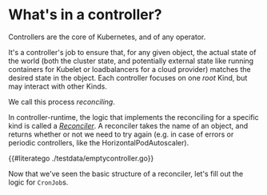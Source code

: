 # What's in a controller?

Controllers are the core of Kubernetes, and of any operator.  

It's a controller's job to ensure that, for any given object, the actual
state of the world (both the cluster state, and potentially external state
like running containers for Kubelet or loadbalancers for a cloud provider)
matches the desired state in the object.  Each controller focuses on one
*root* Kind, but may interact with other Kinds.

We call this process *reconciling*.

In controller-runtime, the logic that implements the reconciling for
a specific kind is called a [*Reconciler*](https://godoc.org/sigs.k8s.io/controller-runtime/pkg/reconcile).  A reconciler
takes the name of an object, and returns whether or not we need to try
again (e.g. in case of errors or periodic controllers, like the
HorizontalPodAutoscaler).

{{#literatego ./testdata/emptycontroller.go}}

Now that we've seen the basic structure of a reconciler, let's fill out
the logic for `CronJob`s.
